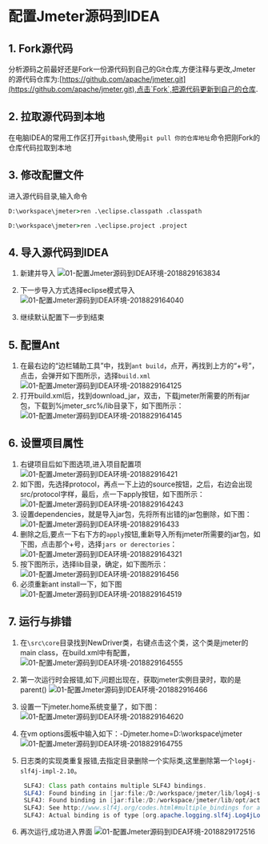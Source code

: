 # 配置Jmeter源码到IDEA

## 1. Fork源代码

分析源码之前最好还是Fork一份源代码到自己的Git仓库,方便注释与更改,Jmeter的源代码仓库为:[https://github.com/apache/jmeter.git](https://github.com/apache/jmeter.git),点击`Fork`,把源代码更新到自己的仓库.

## 2. 拉取源代码到本地

在电脑IDEA的常用工作区打开`gitbash`,使用`git pull 你的仓库地址`命令把刚Fork的仓库代码拉取到本地

## 3. 修改配置文件

进入源代码目录,输入命令

```bat
D:\workspace\jmeter>ren .\eclipse.classpath .classpath

D:\workspace\jmeter>ren .\eclipse.project .project
```

## 4. 导入源代码到IDEA

1. 新建并导入
  ![01-配置Jmeter源码到IDEA环境-2018829163834](http://owo8mviga.bkt.clouddn.com/01-配置Jmeter源码到IDEA环境-2018829163834.png)

2. 下一步导入方式选择eclipse模式导入
  ![01-配置Jmeter源码到IDEA环境-2018829164040](http://owo8mviga.bkt.clouddn.com/01-配置Jmeter源码到IDEA环境-2018829164040.png)
3. 继续默认配置下一步到结束

## 5. 配置Ant

1. 在最右边的“边栏辅助工具”中，找到`ant build`，点开，再找到上方的“+号”，点击，会弹开如下图所示，选择`build.xml`
  ![01-配置Jmeter源码到IDEA环境-2018829164125](http://owo8mviga.bkt.clouddn.com/01-配置Jmeter源码到IDEA环境-2018829164125.png)
2. 打开build.xml后，找到download_jar，双击，下载jmeter所需要的所有jar包，下载到%jmeter_src%/lib目录下，如下图所示：
  ![01-配置Jmeter源码到IDEA环境-2018829164145](http://owo8mviga.bkt.clouddn.com/01-配置Jmeter源码到IDEA环境-2018829164145.png)

## 6. 设置项目属性

1. 右键项目后如下图选项,进入项目配置项
  ![01-配置Jmeter源码到IDEA环境-201882916421](http://owo8mviga.bkt.clouddn.com/01-配置Jmeter源码到IDEA环境-201882916421.png)
2. 如下图，先选择protocol，再点一下上边的source按钮，之后，右边会出现src/protocol字样，最后，点一下apply按钮，如下图所示：
  ![01-配置Jmeter源码到IDEA环境-2018829164243](http://owo8mviga.bkt.clouddn.com/01-配置Jmeter源码到IDEA环境-2018829164243.png)
3. 设置dependencies，就是导入jar包，先将所有出错的jar包删除，如下图：
  ![01-配置Jmeter源码到IDEA环境-201882916433](http://owo8mviga.bkt.clouddn.com/01-配置Jmeter源码到IDEA环境-201882916433.png)
4. 删除之后,要点一下右下方的`apply`按钮,重新导入所有jmeter所需要的jar包，如下图，点击那个+号，选择`jars or derectories`：  
  ![01-配置Jmeter源码到IDEA环境-2018829164321](http://owo8mviga.bkt.clouddn.com/01-配置Jmeter源码到IDEA环境-2018829164321.png)
5. 按下图所示，选择lib目录，确定，如下图所示：
  ![01-配置Jmeter源码到IDEA环境-201882916456](http://owo8mviga.bkt.clouddn.com/01-配置Jmeter源码到IDEA环境-201882916456.png)
6. 必须重新ant install一下，如下图
  ![01-配置Jmeter源码到IDEA环境-2018829164519](http://owo8mviga.bkt.clouddn.com/01-配置Jmeter源码到IDEA环境-2018829164519.png)

## 7. 运行与排错

1. 在`\src\core`目录找到NewDriver类，右键点击这个类，这个类是jmeter的main class，在build.xml中有配置，
  ![01-配置Jmeter源码到IDEA环境-2018829164555](http://owo8mviga.bkt.clouddn.com/01-配置Jmeter源码到IDEA环境-2018829164555.png)
2. 第一次运行时会报错,如下,问题出现在，获取jmeter实例目录时，取的是parent()
  ![01-配置Jmeter源码到IDEA环境-201882916466](http://owo8mviga.bkt.clouddn.com/01-配置Jmeter源码到IDEA环境-201882916466.png)
3. 设置一下jmeter.home系统变量了，如下图：
  ![01-配置Jmeter源码到IDEA环境-2018829164620](http://owo8mviga.bkt.clouddn.com/01-配置Jmeter源码到IDEA环境-2018829164620.png)
4. 在vm options面板中输入如下：-Djmeter.home=D:\workspace\jmeter
  ![01-配置Jmeter源码到IDEA环境-2018829164755](http://owo8mviga.bkt.clouddn.com/01-配置Jmeter源码到IDEA环境-2018829164755.png)
5. 日志类的实现类重复报错,去指定目录删除一个实际类,这里删除第一个`log4j-slf4j-impl-2.10`。

   ```java
    SLF4J: Class path contains multiple SLF4J bindings.
    SLF4J: Found binding in [jar:file:/D:/workspace/jmeter/lib/log4j-slf4j-impl-2.10.0.jar!/org/slf4j/impl/StaticLoggerBinder.class]
    SLF4J: Found binding in [jar:file:/D:/workspace/jmeter/lib/opt/activemq-all-5.15.2.jar!/org/slf4j/impl/StaticLoggerBinder.class]
    SLF4J: See http://www.slf4j.org/codes.html#multiple_bindings for an explanation.
    SLF4J: Actual binding is of type [org.apache.logging.slf4j.Log4jLoggerFactory]
   ```

6. 再次运行,成功进入界面
  ![01-配置Jmeter源码到IDEA环境-2018829172516](http://owo8mviga.bkt.clouddn.com/01-配置Jmeter源码到IDEA环境-2018829172516.png)